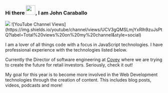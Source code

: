 ### Hi there <img src="https://raw.githubusercontent.com/MartinHeinz/MartinHeinz/master/wave.gif" width="30px">, I am John Caraballo
<img src="https://img.shields.io/twitter/follow/john_m_codes?style=social">
![YouTube Channel Views](https://img.shields.io/youtube/channel/views/UCV3gQMSLmjYxRlh9zuJsPtQ?label=Total%20views%20on%20my%20channel&style=social)

I am a lover of all things code with a focus in JavaScript technologies. I have professional experience with the technologies listed below.

Currently the Director of software engineering at [Covey](https://covey.io/) where we are trying to create the future for retail investors. Seriously, check it out!

My goal for this year is to become more involved in the Web Development technologies through the creation of content. This includes blog posts, videos, podcasts and more!
